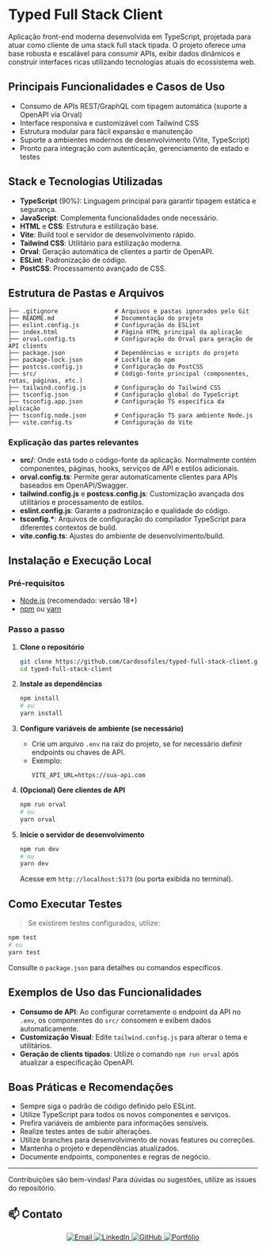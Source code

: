 # Typed Full Stack Client

Aplicação front-end moderna desenvolvida em TypeScript, projetada para atuar como cliente de uma stack full stack tipada. O projeto oferece uma base robusta e escalável para consumir APIs, exibir dados dinâmicos e construir interfaces ricas utilizando tecnologias atuais do ecossistema web.

## Principais Funcionalidades e Casos de Uso

- Consumo de APIs REST/GraphQL com tipagem automática (suporte a OpenAPI via Orval)
- Interface responsiva e customizável com Tailwind CSS
- Estrutura modular para fácil expansão e manutenção
- Suporte a ambientes modernos de desenvolvimento (Vite, TypeScript)
- Pronto para integração com autenticação, gerenciamento de estado e testes

## Stack e Tecnologias Utilizadas

- **TypeScript** (90%): Linguagem principal para garantir tipagem estática e segurança.
- **JavaScript**: Complementa funcionalidades onde necessário.
- **HTML** e **CSS**: Estrutura e estilização base.
- **Vite**: Build tool e servidor de desenvolvimento rápido.
- **Tailwind CSS**: Utilitário para estilização moderna.
- **Orval**: Geração automática de clientes a partir de OpenAPI.
- **ESLint**: Padronização de código.
- **PostCSS**: Processamento avançado de CSS.

## Estrutura de Pastas e Arquivos

```
├── .gitignore                # Arquivos e pastas ignorados pelo Git
├── README.md                 # Documentação do projeto
├── eslint.config.js          # Configuração do ESLint
├── index.html                # Página HTML principal da aplicação
├── orval.config.ts           # Configuração do Orval para geração de API clients
├── package.json              # Dependências e scripts do projeto
├── package-lock.json         # Lockfile do npm
├── postcss.config.js         # Configuração do PostCSS
├── src/                      # Código-fonte principal (componentes, rotas, páginas, etc.)
├── tailwind.config.js        # Configuração do Tailwind CSS
├── tsconfig.json             # Configuração global do TypeScript
├── tsconfig.app.json         # Configuração TS específica da aplicação
├── tsconfig.node.json        # Configuração TS para ambiente Node.js
├── vite.config.ts            # Configuração do Vite
```

### Explicação das partes relevantes

- **src/**: Onde está todo o código-fonte da aplicação. Normalmente contém componentes, páginas, hooks, serviços de API e estilos adicionais.
- **orval.config.ts**: Permite gerar automaticamente clientes para APIs baseados em OpenAPI/Swagger.
- **tailwind.config.js** e **postcss.config.js**: Customização avançada dos utilitários e processamento de estilos.
- **eslint.config.js**: Garante a padronização e qualidade do código.
- **tsconfig.\***: Arquivos de configuração do compilador TypeScript para diferentes contextos de build.
- **vite.config.ts**: Ajustes do ambiente de desenvolvimento/build.

## Instalação e Execução Local

### Pré-requisitos

- [Node.js](https://nodejs.org/) (recomendado: versão 18+)
- [npm](https://www.npmjs.com/) ou [yarn](https://yarnpkg.com/)

### Passo a passo

1. **Clone o repositório**
   ```bash
   git clone https://github.com/Cardosofiles/typed-full-stack-client.git
   cd typed-full-stack-client
   ```

2. **Instale as dependências**
   ```bash
   npm install
   # ou
   yarn install
   ```

3. **Configure variáveis de ambiente (se necessário)**
   - Crie um arquivo `.env` na raiz do projeto, se for necessário definir endpoints ou chaves de API.
   - Exemplo:
     ```
     VITE_API_URL=https://sua-api.com
     ```

4. **(Opcional) Gere clientes de API**
   ```bash
   npm run orval
   # ou
   yarn orval
   ```

5. **Inicie o servidor de desenvolvimento**
   ```bash
   npm run dev
   # ou
   yarn dev
   ```
   Acesse em `http://localhost:5173` (ou porta exibida no terminal).

## Como Executar Testes

> Se existirem testes configurados, utilize:
```bash
npm test
# ou
yarn test
```
Consulte o `package.json` para detalhes ou comandos específicos.

## Exemplos de Uso das Funcionalidades

- **Consumo de API**: Ao configurar corretamente o endpoint da API no `.env`, os componentes do `src/` consomem e exibem dados automaticamente.
- **Customização Visual**: Edite `tailwind.config.js` para alterar o tema e utilitários.
- **Geração de clients tipados**: Utilize o comando `npm run orval` após atualizar a especificação OpenAPI.

## Boas Práticas e Recomendações

- Sempre siga o padrão de código definido pelo ESLint.
- Utilize TypeScript para todos os novos componentes e serviços.
- Prefira variáveis de ambiente para informações sensíveis.
- Realize testes antes de subir alterações.
- Utilize branches para desenvolvimento de novas features ou correções.
- Mantenha o projeto e dependências atualizados.
- Documente endpoints, componentes e regras de negócio.

---

Contribuições são bem-vindas! Para dúvidas ou sugestões, utilize as issues do repositório.



## 📫 Contato

<div align="center">

<a href="mailto:cardosofiles@outlook.com">
  <img src="https://img.shields.io/badge/Email-0078D4?style=for-the-badge&logo=microsoftoutlook&logoColor=white" alt="Email"/>
</a>
<a href="https://www.linkedin.com/in/joaobatista-dev/" target="_blank">
  <img src="https://img.shields.io/badge/LinkedIn-0A66C2?style=for-the-badge&logo=linkedin&logoColor=white" alt="LinkedIn"/>
</a>
<a href="https://github.com/Cardosofiles" target="_blank">
  <img src="https://img.shields.io/badge/GitHub-181717?style=for-the-badge&logo=github&logoColor=white" alt="GitHub"/>
</a>
<a href="https://cardosofiles.dev/" target="_blank">
  <img src="https://img.shields.io/badge/Portfólio-222222?style=for-the-badge&logo=about.me&logoColor=white" alt="Portfólio"/>
</a>

</div>
